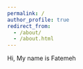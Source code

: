```yaml
---
permalink: /
author_profile: true
redirect_from: 
  - /about/
  - /about.html
---
```


Hi, My name is Fatemeh